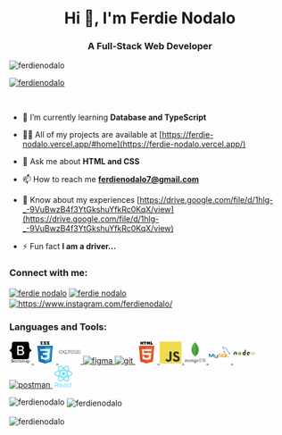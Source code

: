 <h1 align="center">Hi 👋, I'm Ferdie Nodalo</h1>
<h3 align="center">A Full-Stack Web Developer</h3>

<p align="left"> <img src="https://komarev.com/ghpvc/?username=ferdienodalo&label=Profile%20views&color=0e75b6&style=flat" alt="ferdienodalo" /> </p>

<p align="left"> <a href="https://github.com/ryo-ma/github-profile-trophy"><img src="https://github-profile-trophy.vercel.app/?username=ferdienodalo" alt="ferdienodalo" /></a> </p>

<p align="left"> <a href="https://twitter.com/" target="blank"><img src="https://img.shields.io/twitter/follow/?logo=twitter&style=for-the-badge" alt="" /></a> </p>

- 🌱 I’m currently learning **Database and TypeScript**

- 👨‍💻 All of my projects are available at [https://ferdie-nodalo.vercel.app/#home](https://ferdie-nodalo.vercel.app/)

- 💬 Ask me about **HTML and CSS**

- 📫 How to reach me **ferdienodalo7@gmail.com**

- 📄 Know about my experiences [https://drive.google.com/file/d/1hlg-_-9VuBwzB4f3YtGkshuYfkRc0KqX/view](https://drive.google.com/file/d/1hlg-_-9VuBwzB4f3YtGkshuYfkRc0KqX/view)

- ⚡ Fun fact **I am a driver...**

<h3 align="left">Connect with me:</h3>
<p align="left">
<a href="https://www.linkedin.com/in/ferdie-nodalo-38a092270/" target="blank"><img align="center" src="https://raw.githubusercontent.com/rahuldkjain/github-profile-readme-generator/master/src/images/icons/Social/linked-in-alt.svg" alt="ferdie nodalo" height="30" width="40" /></a>
<a href="https://www.facebook.com/kafrederick.nodalo/" target="blank"><img align="center" src="https://raw.githubusercontent.com/rahuldkjain/github-profile-readme-generator/master/src/images/icons/Social/facebook.svg" alt="ferdie nodalo" height="30" width="40" /></a>
<a href="https://www.instagram.com/ferdienodalo/" target="blank"><img align="center" src="https://raw.githubusercontent.com/rahuldkjain/github-profile-readme-generator/master/src/images/icons/Social/instagram.svg" alt="https://www.instagram.com/ferdienodalo/" height="30" width="40" /></a>
</p>

<h3 align="left">Languages and Tools:</h3>
<p align="left"> <a href="https://getbootstrap.com" target="_blank" rel="noreferrer"> <img src="https://raw.githubusercontent.com/devicons/devicon/master/icons/bootstrap/bootstrap-plain-wordmark.svg" alt="bootstrap" width="40" height="40"/> </a> <a href="https://www.w3schools.com/css/" target="_blank" rel="noreferrer"> <img src="https://raw.githubusercontent.com/devicons/devicon/master/icons/css3/css3-original-wordmark.svg" alt="css3" width="40" height="40"/> </a> <a href="https://expressjs.com" target="_blank" rel="noreferrer"> <img src="https://raw.githubusercontent.com/devicons/devicon/master/icons/express/express-original-wordmark.svg" alt="express" width="40" height="40"/> </a> <a href="https://www.figma.com/" target="_blank" rel="noreferrer"> <img src="https://www.vectorlogo.zone/logos/figma/figma-icon.svg" alt="figma" width="40" height="40"/> </a> <a href="https://git-scm.com/" target="_blank" rel="noreferrer"> <img src="https://www.vectorlogo.zone/logos/git-scm/git-scm-icon.svg" alt="git" width="40" height="40"/> </a> <a href="https://www.w3.org/html/" target="_blank" rel="noreferrer"> <img src="https://raw.githubusercontent.com/devicons/devicon/master/icons/html5/html5-original-wordmark.svg" alt="html5" width="40" height="40"/> </a> <a href="https://developer.mozilla.org/en-US/docs/Web/JavaScript" target="_blank" rel="noreferrer"> <img src="https://raw.githubusercontent.com/devicons/devicon/master/icons/javascript/javascript-original.svg" alt="javascript" width="40" height="40"/> </a> <a href="https://www.mongodb.com/" target="_blank" rel="noreferrer"> <img src="https://raw.githubusercontent.com/devicons/devicon/master/icons/mongodb/mongodb-original-wordmark.svg" alt="mongodb" width="40" height="40"/> </a> <a href="https://www.mysql.com/" target="_blank" rel="noreferrer"> <img src="https://raw.githubusercontent.com/devicons/devicon/master/icons/mysql/mysql-original-wordmark.svg" alt="mysql" width="40" height="40"/> </a> <a href="https://nodejs.org" target="_blank" rel="noreferrer"> <img src="https://raw.githubusercontent.com/devicons/devicon/master/icons/nodejs/nodejs-original-wordmark.svg" alt="nodejs" width="40" height="40"/> </a> <a href="https://postman.com" target="_blank" rel="noreferrer"> <img src="https://www.vectorlogo.zone/logos/getpostman/getpostman-icon.svg" alt="postman" width="40" height="40"/> </a> <a href="https://reactjs.org/" target="_blank" rel="noreferrer"> <img src="https://raw.githubusercontent.com/devicons/devicon/master/icons/react/react-original-wordmark.svg" alt="react" width="40" height="40"/> </a> </p>

<p><img align="left" src="https://github-readme-stats.vercel.app/api/top-langs?username=ferdienodalo&show_icons=true&locale=en&layout=compact" alt="ferdienodalo" /></p>

<p>&nbsp;<img align="center" src="https://github-readme-stats.vercel.app/api?username=ferdienodalo&show_icons=true&locale=en" alt="ferdienodalo" /></p>

<p><img align="center" src="https://github-readme-streak-stats.herokuapp.com/?user=ferdienodalo&" alt="ferdienodalo" /></p>
